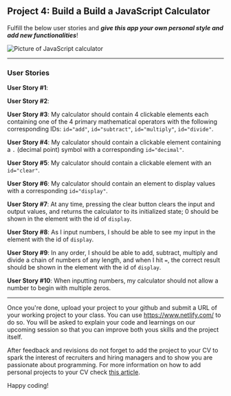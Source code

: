 ## Project 4: Build a Build a JavaScript Calculator

Fulfill the below user stories and _**give this app your own personal style and add new functionalities**_! 

![Picture of JavaScript calculator](https://i.imgur.com/aJ7meEL.jpg)

---

### User Stories

**User Story #1**: 

**User Story #2**: 

**User Story #3**: My calculator should contain 4 clickable elements each containing one of the 4 primary mathematical operators with the following corresponding IDs: `id="add"`, `id="subtract"`, `id="multiply"`, `id="divide"`.

**User Story #4**: My calculator should contain a clickable element containing a `.` (decimal point) symbol with a corresponding `id="decimal"`.

**User Story #5**: My calculator should contain a clickable element with an `id="clear"`.

**User Story #6**: My calculator should contain an element to display values with a corresponding `id="display"`.

**User Story #7**: At any time, pressing the clear button clears the input and output values, and returns the calculator to its initialized state; 0 should be shown in the element with the id of `display`.

**User Story #8**: As I input numbers, I should be able to see my input in the element with the id of `display`.

**User Story #9**: In any order, I should be able to add, subtract, multiply and divide a chain of numbers of any length, and when I hit `=`, the correct result should be shown in the element with the id of `display`.

**User Story #10**: When inputting numbers, my calculator should not allow a number to begin with multiple zeros.




***

Once you're done, upload your project to your github and submit a URL of your working project to your class. You can use https://www.netlify.com/ to do so. You will be asked to explain your code and learnings on our upcoming session so that you can improve both yous skills and the project itself.

After feedback and revisions do not forget to add the project to your CV to spark the interest of recruiters and hiring managers and to show you are passionate about programming. For more information on how to add personal projects to your CV check [this article](https://www.freecodecamp.org/news/writing-a-killer-software-engineering-resume-b11c91ef699d/).

Happy coding!
